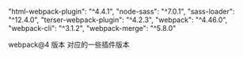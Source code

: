 

  "html-webpack-plugin": "^4.4.1",
    "node-sass": "^7.0.1",
    "sass-loader": "^12.4.0",
    "terser-webpack-plugin": "^4.2.3",
    "webpack": "^4.46.0",
    "webpack-cli": "^3.1.2",
    "webpack-merge": "^5.8.0"

 webpack@4 版本 对应的一些插件版本